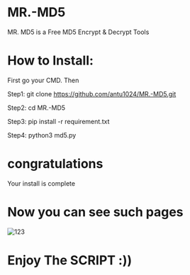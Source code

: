 # MR.-MD5
MR. MD5 is a Free MD5 Encrypt &amp; Decrypt Tools


# How to Install:

First go your CMD. Then

Step1: git clone https://github.com/antu1024/MR.-MD5.git

Step2: cd MR.-MD5

Step3: pip install -r requirement.txt

Step4: python3 md5.py

# congratulations
Your install is complete

# Now you can see such pages

![123](https://user-images.githubusercontent.com/58564723/79970080-4138b000-8447-11ea-8eae-35cea05161a2.JPG)

# Enjoy The SCRIPT :))

